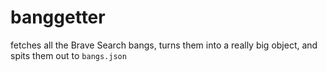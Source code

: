 # banggetter

fetches all the Brave Search bangs, turns them into a really big object, and spits them out to `bangs.json`
